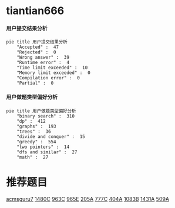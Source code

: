 # tiantian666

<!-- tabs:start -->



#### **用户提交结果分析**

```mermaid
pie title 用户提交结果分析
    "Accepted" :  47
    "Rejected" :  0
    "Wrong answer" :  39
    "Runtime error" :  4
    "Time limit exceeded" :  10
    "Memory limit exceeded" :  0
    "Compilation error" :  0
    "Partial" :  0
```

#### **用户做题类型偏好分析**

```mermaid
pie title 用户做题类型偏好分析
    "binary search" :  310
    "dp" :  412
    "graphs" :  193
    "trees" :  36
    "divide and conquer" :  15
    "greedy" :  554
    "two pointers" :  14
    "dfs and similar" :  27
    "math" :  27
```



<!-- tabs:end -->
# 推荐题目
[acmsguru7](https://codeforces.com/contest/acmsguru/problem/7)
[1480C](https://codeforces.com/contest/1480/problem/C)
[963C](https://codeforces.com/contest/963/problem/C)
[965E](https://codeforces.com/contest/965/problem/E)
[205A](https://codeforces.com/contest/205/problem/A)
[777C](https://codeforces.com/contest/777/problem/C)
[404A](https://codeforces.com/contest/404/problem/A)
[1083B](https://codeforces.com/contest/1083/problem/B)
[1431A](https://codeforces.com/contest/1431/problem/A)
[509A](https://codeforces.com/contest/509/problem/A)
